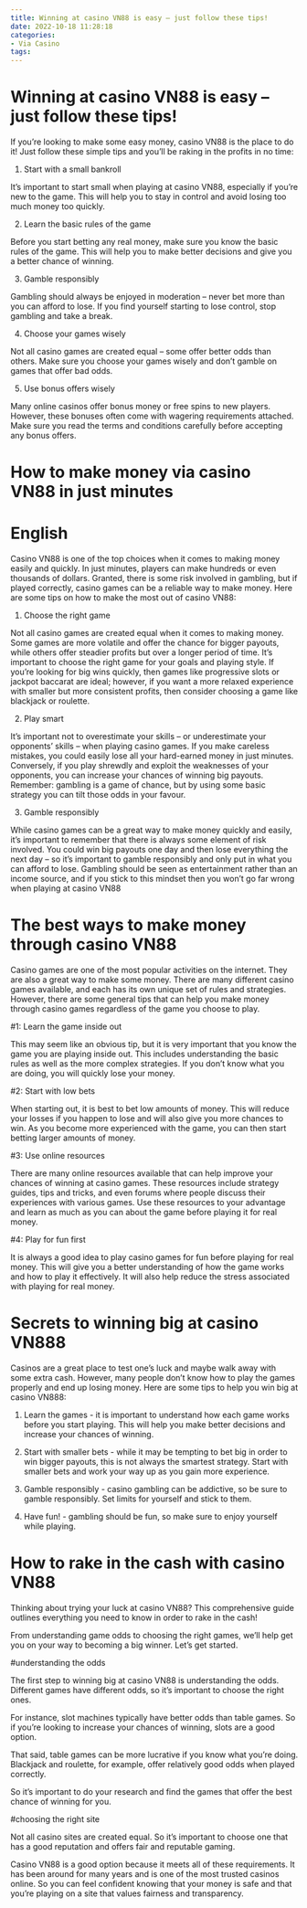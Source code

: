 ```yaml
---
title: Winning at casino VN88 is easy – just follow these tips!
date: 2022-10-18 11:28:18
categories:
- Via Casino
tags:
---
```



#  Winning at casino VN88 is easy – just follow these tips!

If you’re looking to make some easy money, casino VN88 is the place to do it! Just follow these simple tips and you’ll be raking in the profits in no time:

1. Start with a small bankroll

It’s important to start small when playing at casino VN88, especially if you’re new to the game. This will help you to stay in control and avoid losing too much money too quickly.

2. Learn the basic rules of the game

Before you start betting any real money, make sure you know the basic rules of the game. This will help you to make better decisions and give you a better chance of winning.

3. Gamble responsibly

Gambling should always be enjoyed in moderation – never bet more than you can afford to lose. If you find yourself starting to lose control, stop gambling and take a break.

4. Choose your games wisely

Not all casino games are created equal – some offer better odds than others. Make sure you choose your games wisely and don’t gamble on games that offer bad odds.

5. Use bonus offers wisely

Many online casinos offer bonus money or free spins to new players. However, these bonuses often come with wagering requirements attached. Make sure you read the terms and conditions carefully before accepting any bonus offers.

#  How to make money via casino VN88 in just minutes

# English

Casino VN88 is one of the top choices when it comes to making money easily and quickly. In just minutes, players can make hundreds or even thousands of dollars. Granted, there is some risk involved in gambling, but if played correctly, casino games can be a reliable way to make money. Here are some tips on how to make the most out of casino VN88:

1. Choose the right game

Not all casino games are created equal when it comes to making money. Some games are more volatile and offer the chance for bigger payouts, while others offer steadier profits but over a longer period of time. It’s important to choose the right game for your goals and playing style. If you’re looking for big wins quickly, then games like progressive slots or jackpot baccarat are ideal; however, if you want a more relaxed experience with smaller but more consistent profits, then consider choosing a game like blackjack or roulette.

2. Play smart

It’s important not to overestimate your skills – or underestimate your opponents’ skills – when playing casino games. If you make careless mistakes, you could easily lose all your hard-earned money in just minutes. Conversely, if you play shrewdly and exploit the weaknesses of your opponents, you can increase your chances of winning big payouts. Remember: gambling is a game of chance, but by using some basic strategy you can tilt those odds in your favour.

3. Gamble responsibly

While casino games can be a great way to make money quickly and easily, it’s important to remember that there is always some element of risk involved. You could win big payouts one day and then lose everything the next day – so it’s important to gamble responsibly and only put in what you can afford to lose. Gambling should be seen as entertainment rather than an income source, and if you stick to this mindset then you won’t go far wrong when playing at casino VN88

#  The best ways to make money through casino VN88

Casino games are one of the most popular activities on the internet. They are also a great way to make some money. There are many different casino games available, and each has its own unique set of rules and strategies. However, there are some general tips that can help you make money through casino games regardless of the game you choose to play.

#1: Learn the game inside out

This may seem like an obvious tip, but it is very important that you know the game you are playing inside out. This includes understanding the basic rules as well as the more complex strategies. If you don’t know what you are doing, you will quickly lose your money.

#2: Start with low bets

When starting out, it is best to bet low amounts of money. This will reduce your losses if you happen to lose and will also give you more chances to win. As you become more experienced with the game, you can then start betting larger amounts of money.

#3: Use online resources

There are many online resources available that can help improve your chances of winning at casino games. These resources include strategy guides, tips and tricks, and even forums where people discuss their experiences with various games. Use these resources to your advantage and learn as much as you can about the game before playing it for real money.

#4: Play for fun first

It is always a good idea to play casino games for fun before playing for real money. This will give you a better understanding of how the game works and how to play it effectively. It will also help reduce the stress associated with playing for real money.

#  Secrets to winning big at casino VN888

Casinos are a great place to test one’s luck and maybe walk away with some extra cash. However, many people don’t know how to play the games properly and end up losing money. Here are some tips to help you win big at casino VN888:

1) Learn the games - it is important to understand how each game works before you start playing. This will help you make better decisions and increase your chances of winning.

2) Start with smaller bets - while it may be tempting to bet big in order to win bigger payouts, this is not always the smartest strategy. Start with smaller bets and work your way up as you gain more experience.

3) Gamble responsibly - casino gambling can be addictive, so be sure to gamble responsibly. Set limits for yourself and stick to them.

4) Have fun! - gambling should be fun, so make sure to enjoy yourself while playing.

#  How to rake in the cash with casino VN88

Thinking about trying your luck at casino VN88? This comprehensive guide outlines everything you need to know in order to rake in the cash!

From understanding game odds to choosing the right games, we’ll help get you on your way to becoming a big winner. Let’s get started.

#understanding the odds

The first step to winning big at casino VN88 is understanding the odds. Different games have different odds, so it’s important to choose the right ones.

For instance, slot machines typically have better odds than table games. So if you’re looking to increase your chances of winning, slots are a good option.

That said, table games can be more lucrative if you know what you’re doing. Blackjack and roulette, for example, offer relatively good odds when played correctly.

So it’s important to do your research and find the games that offer the best chance of winning for you.

#choosing the right site

Not all casino sites are created equal. So it’s important to choose one that has a good reputation and offers fair and reputable gaming.

Casino VN88 is a good option because it meets all of these requirements. It has been around for many years and is one of the most trusted casinos online. So you can feel confident knowing that your money is safe and that you’re playing on a site that values fairness and transparency.